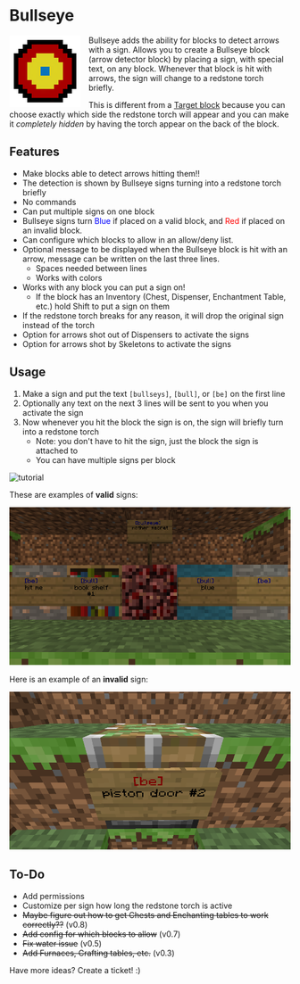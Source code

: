 # Bullseye

<span style="float:left;width:128px;margin-right:1em">![Bullseye logo](images/logo.png)</span>
Bullseye adds the ability for blocks to detect arrows with a sign. Allows you to create a Bullseye block (arrow detector block) by placing a sign, with special text, on any block. Whenever that block is hit with arrows, the sign will change to a redstone torch briefly.

This is different from a [Target block](https://minecraft.fandom.com/wiki/Target) because you can choose exactly which side the redstone torch will appear and you can make it _completely hidden_ by having the torch appear on the back of the block.

## Features

- Make blocks able to detect arrows hitting them!!
- The detection is shown by Bullseye signs turning into a redstone torch briefly
- No commands
- Can put multiple signs on one block
- Bullseye signs turn <span style="color:blue">Blue</span> if placed on a valid block, and <span style="color:red">Red</span> if placed on an invalid block.
- Can configure which blocks to allow in an allow/deny list.
- Optional message to be displayed when the Bullseye block is hit with an arrow, message can be written on the last three lines.
    - Spaces needed between lines
    - Works with colors
- Works with any block you can put a sign on!
    - If the block has an Inventory (Chest, Dispenser, Enchantment Table, etc.) hold Shift to put a sign on them
- If the redstone torch breaks for any reason, it will drop the original sign instead of the torch
- Option for arrows shot out of Dispensers to activate the signs
- Option for arrows shot by Skeletons to activate the signs

## Usage

1. Make a sign and put the text `[bullseys]`, `[bull]`, or `[be]` on the first line
2. Optionally any text on the next 3 lines will be sent to you when you activate the sign
3. Now whenever you hit the block the sign is on, the sign will briefly turn into a redstone torch
   - Note: you don't have to hit the sign, just the block the sign is attached to
   - You can have multiple signs per block

![tutorial](images/tutorial.gif)

These are examples of **valid** signs:

![valid signs](images/valid-signs.png)

Here is an example of an **invalid** sign:

![invalid sign](images/invalid-signs.png)

## To-Do

- Add permissions
- Customize per sign how long the redstone torch is active
- ~~Maybe figure out how to get Chests and Enchanting tables to work correctly??~~ (v0.8)
- ~~Add config for which blocks to allow~~ (v0.7)
- ~~Fix water issue~~ (v0.5)
- ~~Add Furnaces, Crafting tables, etc.~~ (v0.3)

Have more ideas? Create a ticket! :)

